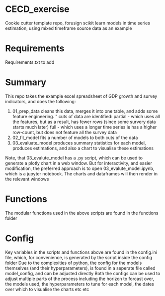 # CECD_exercise
Cookie cutter template repo, forusign scikit learn models in time series estimation, using mixed timeframe source data as an example

# Requirements
Requirements.txt to add

# Summary
This repo takes the example excel spreadsheet of GDP growth and survey indicators, and does the following:
1. 01_prep_data cleans this data, merges it into one table, and adds some feature engineering. " cuts of data are identified:
partial - which uses all the features, but as a result, has fewer rows (since some survery data starts much later)
full - which uses a longer time series ie has a higher row-count, but does not feature all the survey data
2. 02_fit_model fits a number of models to both cuts of the data
3. 03_evaluate_model produces summary statistics for each model, produces estimations, and also a chart to visualise these estimations

Note, that 03_evalute_model has a .py script, which can be used to generate a plotly chart in a web window. But for interactivity, and easier modification, the preferred approach is to open 03_evalute_model.ipynb, which is a jupyter notebook. The charts and dataframes will then render in the relevant windows 

# Functions
The modular functiona used in the above scripts are found in the functions folder

# Config
Key variables in the scripts and functions above are found in the config.ini file, which, for convenience, is generated by the script inside the config folder
Due to the complexities of python, the config for the models themselves (and their hyperparameters), is found in a seperate file called model_config, and can be adjusted directly
Both the configs can be used to adjust multiple parts of the process including the horizon to forcast over, the models used, the hyperparameters to tune for each model, the dates over which to visualise the charts etc etc
